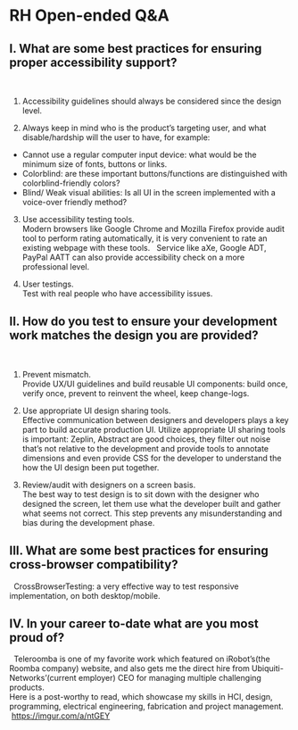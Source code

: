 # RH Open-ended Q&A

## I. What are some best practices for ensuring proper accessibility support?
 
1. Accessibility guidelines should always be considered since the design level.

2. Always keep in mind who is the product’s targeting user, and what disable/hardship will the user to have, for example:
* Cannot use a regular computer input device: what would be the minimum size of fonts, buttons or links.
* Colorblind: are these important buttons/functions are distinguished with colorblind-friendly colors?
* Blind/ Weak visual abilities: Is all UI in the screen implemented with a voice-over friendly method?

3. Use accessibility testing tools.<br/>
Modern browsers like Google Chrome and Mozilla Firefox provide audit tool to perform rating automatically, it is very convenient to rate an existing webpage with these tools.  
Service like aXe, Google ADT, PayPal AATT can also provide accessibility check on a more professional level.

4. User testings.<br/>
Test with real people who have accessibility issues. 
 
 
## II. How do you test to ensure your development work matches the design you are provided?
 
1. Prevent mismatch.<br/>
Provide UX/UI guidelines and build reusable UI components: build once, verify once, prevent to reinvent the wheel, keep change-logs.

2. Use appropriate UI design sharing tools.<br/>
Effective communication between designers and developers plays a key part to build accurate production UI.
Utilize appropriate UI sharing tools is important: Zeplin, Abstract are good choices, they filter out noise that’s not relative to the development and provide tools to annotate dimensions and even provide CSS for the developer to understand the how the UI design been put together.

3. Review/audit with designers on a screen basis.<br/>
The best way to test design is to sit down with the designer who designed the screen, let them use what the developer built and gather what seems not correct. This step prevents any misunderstanding and bias during the development phase.
 
 
## III. What are some best practices for ensuring cross-browser compatibility?
 
CrossBrowserTesting: a very effective way to test responsive implementation, on both desktop/mobile.
 
 
## IV. In your career to-date what are you most proud of?
 
Teleroomba is one of my favorite work which featured on iRobot’s(the Roomba company) website, and also gets me the direct hire from Ubiquiti-Networks’(current employer) CEO for managing multiple challenging products.
<br/>
Here is a post-worthy to read, which showcase my skills in HCI, design, programming, electrical engineering, fabrication and project management.
 https://imgur.com/a/ntGEY
